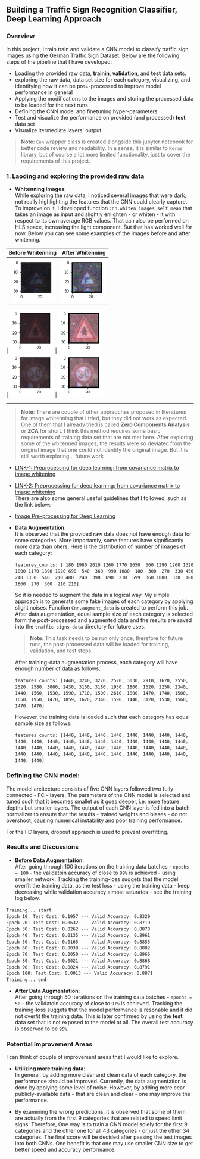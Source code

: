 ## Building a Traffic Sign Recognition Classifier, Deep Learning Approach 

### Overview  

In this project, I train train and validate a CNN model to classify traffic sign images using the [German Traffic Sign Dataset](http://benchmark.ini.rub.de/?section=gtsrb&subsection=dataset). Below are the following steps of the pipeline that I have developed:  

- Loading the provided raw data, **trainin**, **validation**, and **test** data sets. 
- exploring the raw data, data set size for each category, visualizing, and identifying how it can be pre=-processed to improve model performance in general 
- Applying the modifications to the images and storing the processed data to be loaded for the next runs 
- Defining the CNN model and finetuning hyper-parameters  
- Test and visualize the performance on provided (and processed) **test** data set 
- Visualize itermediate layers' output 

> **Note**: `Cnn` wrapper class is created alongside this jupyter notebook for better code review and readability. In a sense, it is similar to `Keras` library, but of course a lot more limited functionality, just to cover the requirements of this project.  

### 1. Laoding and exploring the provided raw data  

- **Whitenning Images**:  
    While exploring the raw data, I noticed several images that were dark, not really highlighting the features that the CNN could clearly capture. To improve on it, I developed function `Cnn.whiten_images_self_mean` that takes an image as input and slightly enlighten - or whiten - it with respect to its own average RGB values. That can also be performed on HLS space, increasing the light component. But that has worked well for now. Below you can see some examples of the images before and after whitening.  

Before Whitenning             |  After Whitenning
:-------------------------:|:-------------------------:
![Before](Images/sample-01-d.png)  |  ![After](Images/sample-01.png)  
 | 
![Before](Images/sample-02-d.png)  |  ![After](Images/sample-02.png)  
 |
![Before](Images/sample-03-d.png)  |  ![After](Images/sample-03.png)  

***
> **Note**:
There are couple of other appraoches proposed in literatures for image whitenning that I tried, but they did not work as expected. One of them that I already tried is called **Zero Components Analysis** or **ZCA** for short. I think this method requires some basic requirements of training data set that are not met here. After exploring some of the whitenned images, the results were so deviated from the original image that one could not identify the original image. But it is still worth exploring... future work  
- [LINK-1: Preprocessing for deep learning: from covariance matrix to image whitening](https://hadrienj.github.io/posts/Preprocessing-for-deep-learning/)
- [LINK-2: Preprocessing for deep learning: from covariance matrix to image whitening](https://www.freecodecamp.org/news/preprocessing-for-deep-learning-from-covariance-matrix-to-image-whitening-9e2b9c75165c/)  
There are also some general useful guidelines that I followed, such as the link below: 
- [Image Pre-processing for Deep Learning](https://towardsdatascience.com/image-pre-processing-c1aec0be3edf) 

  

- **Data Augmentation**:  
    It is observed that the provided raw data does not have enough data for some categories. More importantly, some features have significantly more data than ohers. Here is the distribution of number of images of each category:  
    
    `features_counts: [ 180 1980 2010 1260 1770 1650  360 1290 1260 1320 1800 1170 1890 1920 690  540  360  990 1080  180  300  270  330 450  240 1350  540  210 480  240  390  690  210  599  360 1080  330  180 1860  270  300  210 210]`
    
    So it is needed to augment the data in a logical way. My simple approach is to generate some fake images of each category by applying slight noises. Function `Cnn.augment_data` is created to perform this job. After data augmentation, equal sample size of each category is selected form the post-processed and augmented data and the results are saved into the `traffic-signs-data` directory for future uses. 
    
    > **Note**: This task needs to be run only once, therefore for future runs, the post-processed data will be loaded for training, validation, and test steps. 
    
    After training-data augmentation process, each category will have enough number of data as follows. 
    
    `features_counts: [1440, 3240, 3270, 2520, 3030, 2910, 1620, 2550, 2520, 2580, 3060, 2430, 3150, 3180, 1950, 1800, 1620, 2250, 2340, 1440, 1560, 1530, 1590, 1710, 1500, 2610, 1800, 1470, 1740, 1500, 1650, 1950, 1470, 1859, 1620, 2340, 1590, 1440, 3120, 1530, 1560, 1470, 1470]`  
        
    However, the training data is loaded such that each category has equal sample size as follows:  
    
    `features_counts: [1440, 1440, 1440, 1440, 1440, 1440, 1440, 1440, 1440, 1440, 1440, 1440, 1440, 1440, 1440, 1440, 1440, 1440, 1440, 1440, 1440, 1440, 1440, 1440, 1440, 1440, 1440, 1440, 1440, 1440, 1440, 1440, 1440, 1440, 1440, 1440, 1440, 1440, 1440, 1440, 1440, 1440, 1440]`  
    
### Defining the CNN model:  

The model arcitecture consists of five CNN layers followed two fully-connected - FC - layers. The parameters of the CNN model is selected and tuned such that it becomes smallet as it goes deeper, i.e. more feature depths but smaller layers. The output of each CNN layer is fed into a batch-normalizer to ensure that the results - trained weights and biases - do not overshoot, causing numerical instability and poor training performance.  

For the FC layers, dropout appraoch is used to prevent overfitting. 

### Results and Discussions  

- **Before Data Augmentation**:  
    After going through 100 iterations on the training data batches - `epochs = 100` - the validatoin accuracy of close to `89%` is achieved - using smaller network. Tracking the training-loss suggets that the model overfit the training data, as the test loss - using the training data - keep decreasing while validation accuracy almost saturates - see the training log below.  
    
    
`Training... start`  
`Epoch 10: Test Cost: 0.1957 --- Valid Accuracy: 0.8329`  
`Epoch 20: Test Cost: 0.0632 --- Valid Accuracy: 0.8719`  
`Epoch 30: Test Cost: 0.0262 --- Valid Accuracy: 0.8878`  
`Epoch 40: Test Cost: 0.0135 --- Valid Accuracy: 0.8961`  
`Epoch 50: Test Cost: 0.0165 --- Valid Accuracy: 0.8855`  
`Epoch 60: Test Cost: 0.0038 --- Valid Accuracy: 0.8882`  
`Epoch 70: Test Cost: 0.0050 --- Valid Accuracy: 0.8966`  
`Epoch 80: Test Cost: 0.0021 --- Valid Accuracy: 0.8868`  
`Epoch 90: Test Cost: 0.0024 --- Valid Accuracy: 0.8791`  
`Epoch 100: Test Cost: 0.0013 --- Valid Accuracy: 0.8871`  
`Training... end`  

- **After Data Augmentation**:  
    After going through 50 iterations on the training data batches - `epochs = 50` - the validatoin accuracy of close to `97%` is achieved. Tracking the training-loss suggets that the model performance is resonable and it did not overfit the training data. This is later confirmed by using the **test** data set that is not exposed to the model at all. The overall test accuracy is observed to be `95%`. 

### Potential Improvement Areas  

I can think of couple of improvement areas that I would like to explore. 

-  **Utilizing more training data**:  
   In general, by adding more clear and clean data of each category, the performance should be improved. Currently, the data augmentation is done by applying some level of noise. However, by adding more cear publicly-available data - that are clean and clear - one may improve the performance.  
   
-  By examining the wrong predictions, it is observed that some of them are actually from the first 9 categories that are related to speed limit signs. Therefore, One way is to train a CNN model solely for the first 9 categories and the other one for all 43 categories - or just the other 34 categories. The final score will be decided after passing the test images into both CNNs. One benefit is that one may use smaller CNN size to get better speed and accuracy performance.  

